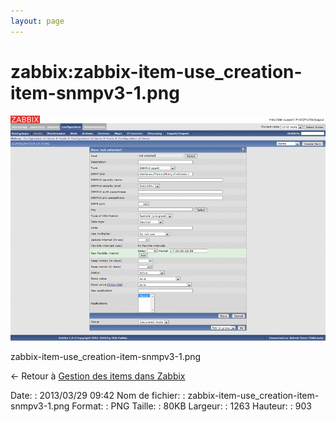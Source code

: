 ```yaml
---
layout: page
---
```


zabbix:zabbix-item-use\_creation-item-snmpv3-1.png
==================================================

[![zabbix-item-use\_creation-item-snmpv3-1.png](../../assets/media/zabbix/zabbix-item-use_creation-item-snmpv3-1.png@cache=&w=900&h=643 "zabbix-item-use_creation-item-snmpv3-1.png")](../../assets/media/zabbix/zabbix-item-use_creation-item-snmpv3-1.png@cache= "Afficher le fichier original")

zabbix-item-use\_creation-item-snmpv3-1.png

← Retour à [Gestion des items dans
Zabbix](../../zabbix/zabbix-item-use.html "zabbix:zabbix-item-use")

Date:
:   2013/03/29 09:42
Nom de fichier:
:   zabbix-item-use\_creation-item-snmpv3-1.png
Format:
:   PNG
Taille:
:   80KB
Largeur:
:   1263
Hauteur:
:   903

